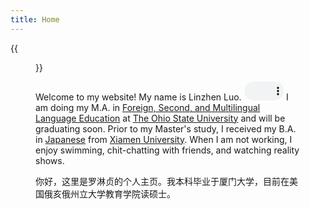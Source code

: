 ```yaml
---
title: Home
---
```


{{<figure src="/media/Photo.JPG" title="Me at the Bachelor's Graduation in Jiannan Auditorium" width="450">}}


Welcome to my website! My name is Linzhen Luo. <audio controls="" style="width: 15%; height: 30px;"> <source src="/media/Name.mp4"> Your browser does not support the audio element. </audio> I am doing my M.A. in [Foreign, Second, and Multilingual Language Education](https://ehe.osu.edu/graduate/foreign-second-and-multilingual-language-education) at [The Ohio State University](https://www.osu.edu/) and will be graduating soon. Prior to my Master's study, I received my B.A. in [Japanese](https://cflc.xmu.edu.cn/) from [Xiamen University](https://www.xmu.edu.cn). When I am not working, I enjoy swimming, chit-chatting with friends, and watching reality shows.

你好，这里是罗淋贞的个人主页。我本科毕业于厦门大学，目前在美国俄亥俄州立大学教育学院读硕士。
